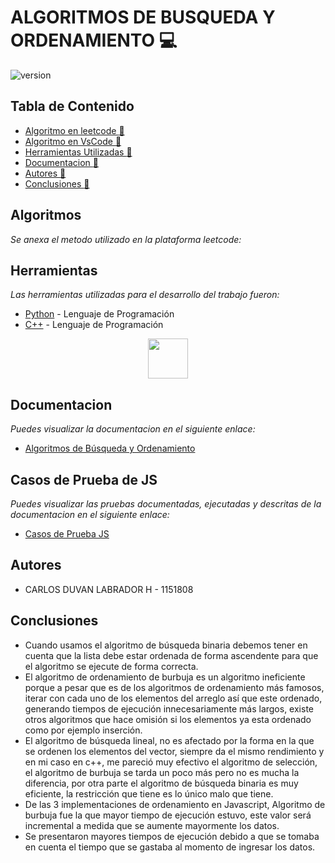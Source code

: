 # ALGORITMOS DE BUSQUEDA Y ORDENAMIENTO :computer:

![version](https://pandorafms.com/blog/wp-content/uploads/2018/05/que-es-un-algoritmo-featured.png) 

## Tabla de Contenido

* [Algoritmo en leetcode :memo:](#Algoritmos)
* [Algoritmo en VsCode :memo:](#Algoritmos)
* [Herramientas Utilizadas :memo:](#Herramientas)
* [Documentacion :memo:](#Documentacion)
* [Autores :memo:](#autores)
* [Conclusiones :memo:](#Conclusiones)




## Algoritmos
_Se anexa el metodo utilizado en la plataforma leetcode:_
<p
<img src="![image](https://user-images.githubusercontent.com/80419064/198397056-b1e0ec0e-7c62-49ab-b3cb-0c85874f3a52.png)
" width="68" height="64" >
</p>


## Herramientas 

_Las herramientas utilizadas para el desarrollo del trabajo fueron:_

* [Python](https://www.python.org) - Lenguaje de Programación
* [C++](https://learn.microsoft.com/es-es/cpp/cpp/?view=msvc-170) - Lenguaje de Programación

<p
   align="center"> <img src="https://upload.wikimedia.org/wikipedia/commons/thumb/c/c3/Python-logo-notext.svg/768px-Python-logo-notext.svg.png" width="64" height="64" margin-right: 20px>
 
</p>

## Documentacion
_Puedes visualizar la documentacion en el siguiente enlace:_ 
* [Algoritmos de Búsqueda y Ordenamiento](https://drive.google.com/file/d/1VXDqfPXXJB3zkoH60x_QFmDeX8_B4Boa/view?usp=sharing)

## Casos de Prueba de JS
_Puedes visualizar las pruebas documentadas, ejecutadas y descritas de la documentacion en el siguiente enlace:_
* [Casos de Prueba JS](https://replit.com/@MARLON-STIVENS1/Algoritmos-de-Ordenamiento-y-Busqueda?v=1)

 ## Autores 
* CARLOS DUVAN LABRADOR H - 1151808

## Conclusiones
* Cuando usamos el algoritmo de búsqueda binaria debemos tener en cuenta que la lista debe estar ordenada de forma ascendente para que el algoritmo se ejecute de forma correcta.
* El algoritmo de ordenamiento de burbuja es un algoritmo ineficiente porque a pesar que es de los algoritmos de ordenamiento más famosos, iterar con cada uno de los elementos del arreglo así que este ordenado, generando tiempos de ejecución innecesariamente más largos, existe otros algoritmos que hace omisión si los elementos ya esta ordenado como por ejemplo inserción.
* El algoritmo de búsqueda lineal, no es afectado por la forma en la que se ordenen los elementos del vector, siempre da el mismo rendimiento y en mi caso en c++, me pareció muy efectivo el algoritmo de selección, el algoritmo de burbuja se tarda un poco más pero no es mucha la diferencia, por otra parte el algoritmo de búsqueda binaria es muy eficiente, la restricción que tiene es lo único malo que tiene.
* De las 3 implementaciones de ordenamiento en Javascript, Algoritmo de burbuja fue la que mayor tiempo de ejecución estuvo, este valor será incremental a medida que se aumente mayormente los datos.
* Se presentaron mayores tiempos de ejecución debido a que se tomaba en cuenta el tiempo que se gastaba al momento de ingresar los datos.


 
